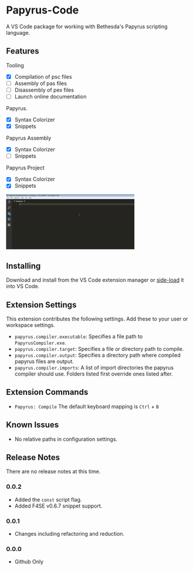 # Papyrus-Code
A VS Code package for working with Bethesda's Papyrus scripting language.

## Features

Tooling
- [X] Compilation of psc files
- [ ] Assembly of pas files
- [ ] Disassembly of pex files
- [ ] Launch online documentation

Papyrus.
- [x] Syntax Colorizer
- [x] Snippets

Papyrus Assembly
- [x] Syntax Colorizer
- [ ] Snippets

Papyrus Project
- [x] Syntax Colorizer
- [x] Snippets

![](images/feature-1.gif)

## Installing
Download and install from the VS Code extension manager or [side-load](https://code.visualstudio.com/docs/extensions/yocode#_your-extensions-folder) it into VS Code.

## Extension Settings
This extension contributes the following settings. Add these to your user or workspace settings.
* `papyrus.compiler.executable`: Specifies a file path to `PapyrusCompiler.exe`.
* `papyrus.compiler.target`: Specifies a file or directory path to compile.
* `papyrus.compiler.output`: Specifies a directory path where compiled papyrus files are output.
* `papyrus.compiler.imports`: A list of import directories the papyrus compiler should use. Folders listed first override ones listed after.

## Extension Commands
* `Papyrus: Compile` The default keyboard mapping is `Ctrl` + `B`

## Known Issues
* No relative paths in configuration settings.

## Release Notes
There are no release notes at this time.

### 0.0.2
* Added the `const` script flag.
* Added F4SE v0.6.7 snippet support.

### 0.0.1
* Changes including refactoring and reduction.

### 0.0.0
* Github Only
